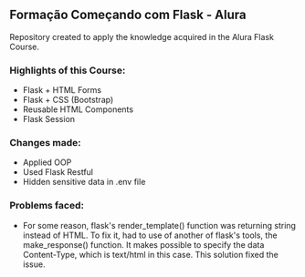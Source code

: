 ## Formação Começando com Flask - Alura
Repository created to apply the knowledge acquired in the Alura Flask Course.

### Highlights of this Course:
- Flask + HTML Forms
- Flask + CSS (Bootstrap)
- Reusable HTML Components
- Flask Session

### Changes made:
- Applied OOP
- Used Flask Restful
- Hidden sensitive data in .env file

### Problems faced:
- For some reason, flask's render_template() function was returning string instead of HTML. To fix it, had to use of another of flask's tools, the make_response() function. It makes possible to specify the data Content-Type, which is text/html in this case. This solution fixed the issue.
